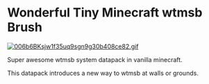 # Wonderful Tiny Minecraft wtmsb Brush

[![006b6BKsjw1f35uq9sgn9g30b408ce82.gif](https://i.loli.net/2019/10/07/GLVjmd7SnCvRtbB.gif)](url=http://www.mcbbs.net/thread-302146-1-1.html)

Super awesome wtmsb system datapack in vanilla minecraft.

This datapack introduces a new way to wtmsb at walls or grounds.

